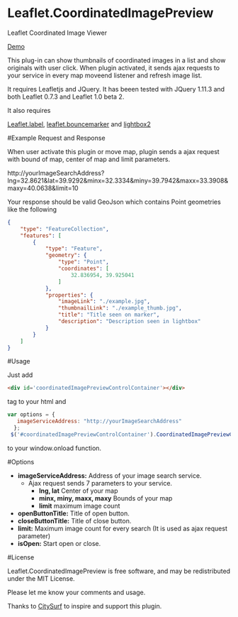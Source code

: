 # Leaflet.CoordinatedImagePreview
Leaflet Coordinated Image Viewer

<a href="https://utahemre.github.io/coordinatedimagepreviewdemo.html" target="_blank">Demo</a>

This plug-in can show thumbnails of coordinated images in a list and show originals with user click. When plugin activated, it sends ajax requests to your service in every map moveend listener and refresh image list.

It requires Leafletjs and JQuery. It has beeen tested with JQuery 1.11.3 and both Leaflet 0.7.3 and Leaflet 1.0 beta 2.

It also requires

<a href="https://github.com/Leaflet/Leaflet.label" target="_blank">Leaflet.label</a>, 
<a href="https://github.com/maximeh/leaflet.bouncemarker" target="_blank">leaflet.bouncemarker</a> and 
<a href="https://github.com/lokesh/lightbox2/" target="_blank">lightbox2</a>

#Example Request and Response

When user activate this plugin or move map, plugin sends a ajax request with bound of map, center of map and limit parameters. 

http://yourImageSearchAddress?lng=32.8621&lat=39.9292&minx=32.3334&miny=39.7942&maxx=33.3908&maxy=40.0638&limit=10 

Your response should be valid GeoJson which contains Point geometries like the following

```json
{
    "type": "FeatureCollection",
    "features": [
        {
            "type": "Feature",
            "geometry": {
                "type": "Point",
                "coordinates": [
                    32.836954, 39.925041
                ]
            },
            "properties": {
                "imageLink": "./example.jpg",
                "thumbnailLink": "./example_thumb.jpg",
                "title": "Title seen on marker",
                "description": "Description seen in lightbox"
            }
        }
    ]
}
```

#Usage

Just add   
```html
<div id='coordinatedImagePreviewControlContainer'></div>
```
tag to your html and  
```javascript
var options = {
   imageServiceAddress: "http://yourImageSearchAddress"
  };
 $('#coordinatedImagePreviewControlContainer').CoordinatedImagePreviewControl(options);
```
to your window.onload function.

#Options

- **imageServiceAddress:** Address of your image search service. 
  - Ajax request sends 7 parameters to your service.
    - **lng, lat** Center of your map
    - **minx, miny, maxx, maxy** Bounds of your map
    - **limit** maximum image count
- **openButtonTitle:** Title of open button.  
- **closeButtonTitle:** Title of close button.  
- **limit:** Maximum image count for every search (It is used as ajax request parameter)
- **isOpen:** Start open or close.

#License

Leaflet.CoordinatedImagePreview is free software, and may be redistributed under the MIT License. 

Please let me know your comments and usage. 

Thanks to <a href="http://www.citysurf.com.tr" target="_blank">CitySurf</a> to inspire and support this plugin.






